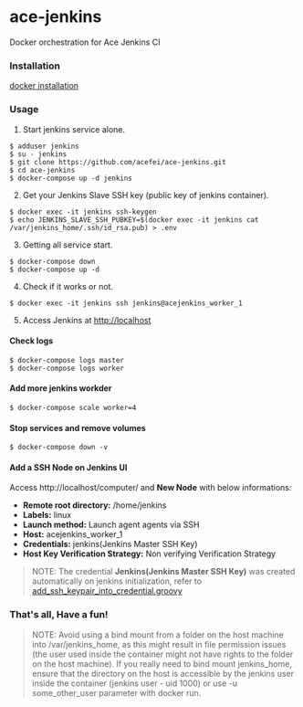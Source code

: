 # ace-jenkins
Docker orchestration for Ace Jenkins CI 


### Installation
[docker installation](https://github.com/acefei/ace-docker#installation)

### Usage
1. Start jenkins service alone.
```
$ adduser jenkins
$ su - jenkins
$ git clone https://github.com/acefei/ace-jenkins.git
$ cd ace-jenkins
$ docker-compose up -d jenkins 
```

2. Get your Jenkins Slave SSH key (public key of jenkins container).
```
$ docker exec -it jenkins ssh-keygen
$ echo JENKINS_SLAVE_SSH_PUBKEY=$(docker exec -it jenkins cat /var/jenkins_home/.ssh/id_rsa.pub) > .env
```

3. Getting all service start.
```
$ docker-compose down
$ docker-compose up -d
```

4. Check if it works or not.
```
$ docker exec -it jenkins ssh jenkins@acejenkins_worker_1
```

5. Access Jenkins at [http://localhost]()

#### Check logs
```
$ docker-compose logs master
$ docker-compose logs worker
```

#### Add more jenkins workder
```
$ docker-compose scale worker=4
```

#### Stop services and remove volumes
```
$ docker-compose down -v
```

#### Add a SSH Node on Jenkins UI
Access http://localhost/computer/ and **New Node** with below informations:
- **Remote root directory:** /home/jenkins
- **Labels:** linux
- **Launch method:** Launch agent agents via SSH
- **Host:** acejenkins_worker_1
- **Credentials:** jenkins(Jenkins Master SSH Key)
- **Host Key Verification Strategy:** Non verifying Verification Strategy
> NOTE:
The credential **Jenkins(Jenkins Master SSH Key)** was created automatically on jenkins initialization, refer to [add_ssh_keypair_into_credential.groovy](https://github.com/acefei/ace-docker-jenkins-master/blob/master/init_scripts/add_ssh_keypair_into_credential.groovy)

### That's all, Have a fun!

> NOTE:
Avoid using a bind mount from a folder on the host machine into /var/jenkins_home, as this might result in file permission issues (the user used inside the container might not have rights to the folder on the host machine). If you really need to bind mount jenkins_home, ensure that the directory on the host is accessible by the jenkins user inside the container (jenkins user - uid 1000) or use -u some_other_user parameter with docker run.
